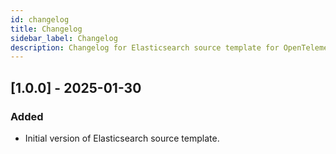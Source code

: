 ```yaml
---
id: changelog
title: Changelog
sidebar_label: Changelog
description: Changelog for Elasticsearch source template for OpenTelemetry.
---
```


## [1.0.0] - 2025-01-30

### Added
- Initial version of Elasticsearch source template.